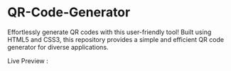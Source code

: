 # QR-Code-Generator
Effortlessly generate QR codes with this user-friendly tool! Built using HTML5 and CSS3, this repository provides a simple and efficient QR code generator for diverse applications.

Live Preview :

